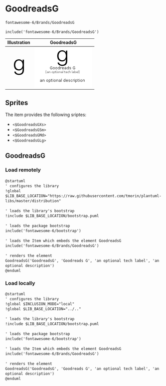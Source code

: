 # GoodreadsG


```text
fontawesome-6/Brands/GoodreadsG
```

```text
include('fontawesome-6/Brands/GoodreadsG')
```



| Illustration | GoodreadsG |
| :---: | :---: |
| ![illustration for Illustration](../../fontawesome-6/Brands/GoodreadsG.png) | ![illustration for GoodreadsG](../../fontawesome-6/Brands/GoodreadsG.Local.png) |



## Sprites
The item provides the following sriptes:

- `<$GoodreadsGXs>`
- `<$GoodreadsGSm>`
- `<$GoodreadsGMd>`
- `<$GoodreadsGLg>`





## GoodreadsG

### Load remotely
```plantuml
@startuml
' configures the library
!global $LIB_BASE_LOCATION="https://raw.githubusercontent.com/tmorin/plantuml-libs/master/distribution"

' loads the library's bootstrap
!include $LIB_BASE_LOCATION/bootstrap.puml

' loads the package bootstrap
include('fontawesome-6/bootstrap')

' loads the Item which embeds the element GoodreadsG
include('fontawesome-6/Brands/GoodreadsG')

' renders the element
GoodreadsG('GoodreadsG', 'Goodreads G', 'an optional tech label', 'an optional description')
@enduml
```

### Load locally
```plantuml
@startuml
' configures the library
!global $INCLUSION_MODE="local"
!global $LIB_BASE_LOCATION="../.."

' loads the library's bootstrap
!include $LIB_BASE_LOCATION/bootstrap.puml

' loads the package bootstrap
include('fontawesome-6/bootstrap')

' loads the Item which embeds the element GoodreadsG
include('fontawesome-6/Brands/GoodreadsG')

' renders the element
GoodreadsG('GoodreadsG', 'Goodreads G', 'an optional tech label', 'an optional description')
@enduml
```

